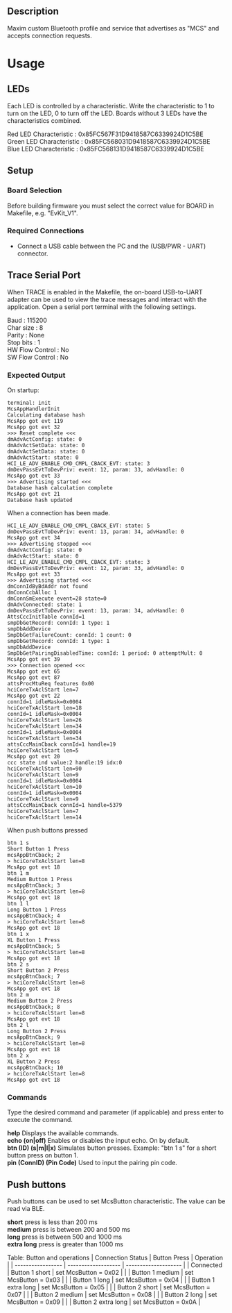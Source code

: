 ## Description

Maxim custom Bluetooth profile and service that advertises as "MCS" and accepts
connection requests.

# Usage

## LEDs

Each LED is controlled by a characteristic. Write the characteristic to 1 to turn on the LED,
0 to turn off the LED. Boards without 3 LEDs have the characteristics combined. 

Red LED Characteristic   : 0x85FC567F31D9418587C6339924D1C5BE  
Green LED Characteristic : 0x85FC568031D9418587C6339924D1C5BE  
Blue LED Characteristic  : 0x85FC568131D9418587C6339924D1C5BE  

## Setup

### Board Selection

Before building firmware you must select the correct value for BOARD in Makefile, e.g. "EvKit_V1".

### Required Connections
-   Connect a USB cable between the PC and the (USB/PWR - UART) connector.

## Trace Serial Port
When TRACE is enabled in the Makefile, the on-board USB-to-UART adapter can
be used to view the trace messages and interact with the application. Open a serial port terminal with
the following settings.

Baud            : 115200  
Char size       : 8  
Parity          : None  
Stop bits       : 1  
HW Flow Control : No  
SW Flow Control : No  



### Expected Output

On startup:
```
terminal: init
McsAppHandlerInit
Calculating database hash
McsApp got evt 119
McsApp got evt 32
>>> Reset complete <<<
dmAdvActConfig: state: 0
dmAdvActSetData: state: 0
dmAdvActSetData: state: 0
dmAdvActStart: state: 0
HCI_LE_ADV_ENABLE_CMD_CMPL_CBACK_EVT: state: 3
dmDevPassEvtToDevPriv: event: 12, param: 33, advHandle: 0
McsApp got evt 33
>>> Advertising started <<<
Database hash calculation complete
McsApp got evt 21
Database hash updated
```

When a connection has been made.
```
HCI_LE_ADV_ENABLE_CMD_CMPL_CBACK_EVT: state: 5
dmDevPassEvtToDevPriv: event: 13, param: 34, advHandle: 0
McsApp got evt 34
>>> Advertising stopped <<<
dmAdvActConfig: state: 0
dmAdvActStart: state: 0
HCI_LE_ADV_ENABLE_CMD_CMPL_CBACK_EVT: state: 3
dmDevPassEvtToDevPriv: event: 12, param: 33, advHandle: 0
McsApp got evt 33
>>> Advertising started <<<
dmConnIdByBdAddr not found
dmConnCcbAlloc 1
dmConnSmExecute event=28 state=0
dmAdvConnected: state: 1
dmDevPassEvtToDevPriv: event: 13, param: 34, advHandle: 0
AttsCccInitTable connId=1
smpDbGetRecord: connId: 1 type: 1
smpDbAddDevice
SmpDbGetFailureCount: connId: 1 count: 0
smpDbGetRecord: connId: 1 type: 1
smpDbAddDevice
SmpDbGetPairingDisabledTime: connId: 1 period: 0 attemptMult: 0
McsApp got evt 39
>>> Connection opened <<<
McsApp got evt 65
McsApp got evt 87
attsProcMtuReq features 0x00
hciCoreTxAclStart len=7
McsApp got evt 22
connId=1 idleMask=0x0004
hciCoreTxAclStart len=18
connId=1 idleMask=0x0004
hciCoreTxAclStart len=26
hciCoreTxAclStart len=34
connId=1 idleMask=0x0004
hciCoreTxAclStart len=34
attsCccMainCback connId=1 handle=19
hciCoreTxAclStart len=5
McsApp got evt 20
ccc state ind value:2 handle:19 idx:0
hciCoreTxAclStart len=90
hciCoreTxAclStart len=9
connId=1 idleMask=0x0004
hciCoreTxAclStart len=10
connId=1 idleMask=0x0004
hciCoreTxAclStart len=9
attsCccMainCback connId=1 handle=5379
hciCoreTxAclStart len=7
hciCoreTxAclStart len=14
```

When push buttons pressed
```
btn 1 s
Short Button 1 Press
mcsAppBtnCback; 2
> hciCoreTxAclStart len=8
McsApp got evt 18
btn 1 m
Medium Button 1 Press
mcsAppBtnCback; 3
> hciCoreTxAclStart len=8
McsApp got evt 18
btn 1 l
Long Button 1 Press
mcsAppBtnCback; 4
> hciCoreTxAclStart len=8
McsApp got evt 18
btn 1 x
XL Button 1 Press
mcsAppBtnCback; 5
> hciCoreTxAclStart len=8
McsApp got evt 18
btn 2 s
Short Button 2 Press
mcsAppBtnCback; 7
> hciCoreTxAclStart len=8
McsApp got evt 18
btn 2 m
Medium Button 2 Press
mcsAppBtnCback; 8
> hciCoreTxAclStart len=8
McsApp got evt 18
btn 2 l
Long Button 2 Press
mcsAppBtnCback; 9
> hciCoreTxAclStart len=8
McsApp got evt 18
btn 2 x
XL Button 2 Press
mcsAppBtnCback; 10
> hciCoreTxAclStart len=8
McsApp got evt 18
```


### Commands
Type the desired command and parameter (if applicable) and press enter to execute the command.  

__help__  Displays the available commands.  
__echo (on|off)__  Enables or disables the input echo. On by default.  
__btn (ID) (s|m|l|x)__  Simulates button presses. Example: "btn 1 s" for a short button press on button 1.  
__pin (ConnID) (Pin Code)__  Used to input the pairing pin code.  

## Push buttons
Push buttons can be used to set McsButton characteristic.
The value can be read via BLE.

__short__ press is less than 200 ms  
__medium__ press is between 200 and 500 ms  
__long__ press is between 500 and 1000 ms  
__extra long__ press is greater than 1000 ms  

Table: Button and operations
| Connection Status | Button Press        | Operation            |
| ----------------- | ------------------- | -------------------- |
| Connected         | Button 1 short      | set McsButton = 0x02 |
|                   | Button 1 medium     | set McsButton = 0x03 |
|                   | Button 1 long       | set McsButton = 0x04 |
|                   | Button 1 extra long | set McsButton = 0x05 |
|                   | Button 2 short      | set McsButton = 0x07 |
|                   | Button 2 medium     | set McsButton = 0x08 |
|                   | Button 2 long       | set McsButton = 0x09 |
|                   | Button 2 extra long | set McsButton = 0x0A |


